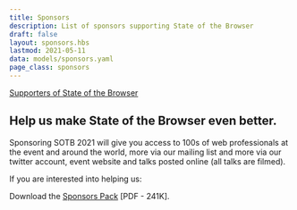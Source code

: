 ```yaml
---
title: Sponsors
description: List of sponsors supporting State of the Browser
draft: false
layout: sponsors.hbs
lastmod: 2021-05-11
data: models/sponsors.yaml
page_class: sponsors
---
```


<a href="/supporters" class="is-button">Supporters of State of the Browser</a>

## Help us make State of the Browser even better.

Sponsoring SOTB 2021 will give you access to 100s of web professionals at the event and around the world, more via our mailing list and more via our twitter account, event website and talks posted online (all talks are filmed).

If you are interested into helping us:

Download the <a href="/downloads/Sponsors-Pack-SOTB19.pdf" class="is-button">Sponsors Pack</a> [PDF - 241K].
